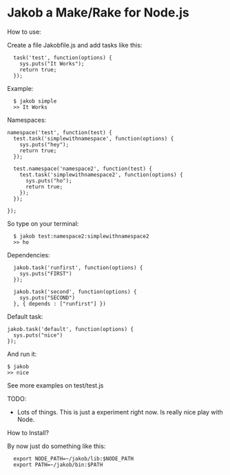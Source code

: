 Jakob a Make/Rake for Node.js
=============================

How to use:

Create a file Jakobfile.js and add tasks like this:

	  task('test', function(options) {
	    sys.puts("It Works");
	    return true;
	  });

Example:

	  $ jakob simple
	  >> It Works

Namespaces:

    namespace('test', function(test) {
      test.task('simplewithnamespace', function(options) {
        sys.puts("hey");
        return true;
      });

      test.namespace('namespace2', function(test) {
        test.task('simplewithnamespace2', function(options) {
          sys.puts("ho");     
          return true;
        });   
      });

    });
  
So type on your terminal:

	  $ jakob test:namespace2:simplewithnamespace2
	  >> ho

Dependencies:

	  jakob.task('runfirst', function(options) {
	    sys.puts("FIRST")
	  });

	  jakob.task('second', function(options) {
	    sys.puts("SECOND")
	  }, { depends : ["runfirst"] })

Default task:

    jakob.task('default', function(options) {
      sys.puts("nice")
    });

And run it:

    $ jakob
    >> nice

See more examples on test/test.js

TODO:

* Lots of things. This is just a experiment right now. Is really nice play with Node.

How to Install?

By now just do something like this:

	  export NODE_PATH=~/jakob/lib:$NODE_PATH
	  export PATH=~/jakob/bin:$PATH